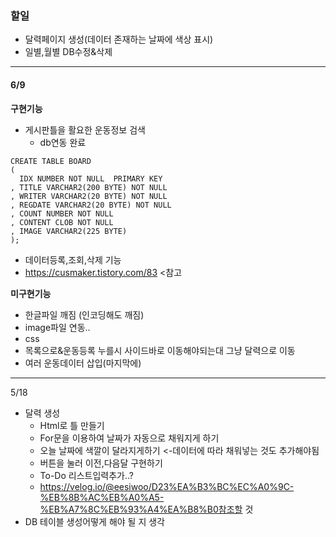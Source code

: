 ### 할일

- 달력페이지 생성(데이터 존재하는 날짜에 색상 표시)
- 일별,월별 DB수정&삭제



---

<h4> 6/9
</h4>


**구현기능**

- 게시판틀을 활요한 운동정보 검색
  - db연동 완료

```
CREATE TABLE BOARD 
(
  IDX NUMBER NOT NULL  PRIMARY KEY 
, TITLE VARCHAR2(200 BYTE) NOT NULL 
, WRITER VARCHAR2(20 BYTE) NOT NULL 
, REGDATE VARCHAR2(20 BYTE) NOT NULL 
, COUNT NUMBER NOT NULL 
, CONTENT CLOB NOT NULL 
, IMAGE VARCHAR2(225 BYTE) 
);
```

- 데이터등록,조회,삭제 기능
- https://cusmaker.tistory.com/83 <참고



**미구현기능**

-  한글파일 깨짐 (인코딩해도 깨짐)
- image파일 연동..
- css
- 목록으로&운동등록 누를시 사이드바로 이동해야되는대 그냥 달력으로 이동
- 여러 운동데이터 삽입(마지막에)











---

5/18

- 달력 생성
  - Html로 틀 만들기 
  - For문을 이용하여 날짜가 자동으로 채워지게 하기
  - 오늘 날짜에 색깔이 달라지게하기 <-데이터에 따라 채워넣는 것도 추가해야됨
  - 버튼을 눌러 이전,다음달 구현하기
  - To-Do 리스트입력추가..?
  - https://velog.io/@eesiwoo/D23%EA%B3%BC%EC%A0%9C-%EB%8B%AC%EB%A0%A5-%EB%A7%8C%EB%93%A4%EA%B8%B0참조할 것
- DB 테이블 생성어떻게 해야 될 지 생각



